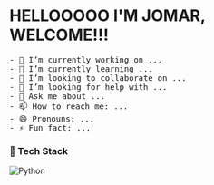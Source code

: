 
<h1>HELLOOOOO I'M JOMAR, WELCOME!!!</h1>
<pre>- 🔭 I’m currently working on ...
- 🌱 I’m currently learning ...
- 👯 I’m looking to collaborate on ...
- 🤔 I’m looking for help with ...
- 💬 Ask me about ...
- 📫 How to reach me: ...
- 😄 Pronouns: ...
- ⚡ Fun fact: ...
</pre>


### 🚀 Tech Stack
![Python](https://img.shields.io/badge/Python-3776AB?style=for-the-badge&logo=python&logoColor=white)
